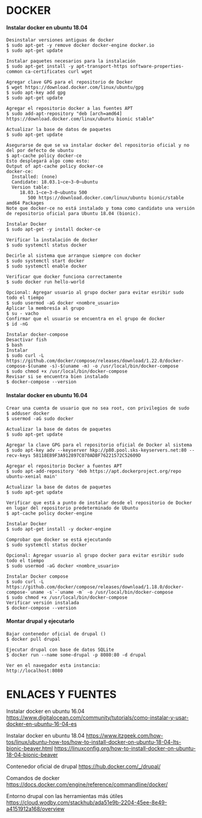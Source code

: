 DOCKER
========
#### Instalar docker en ubuntu 18.04
```
Desinstalar versiones antiguas de docker
$ sudo apt-get -y remove docker docker-engine docker.io
$ sudo apt-get update

Instalar paquetes necesarios para la instalación
$ sudo apt-get install -y apt-transport-https software-properties-common ca-certificates curl wget

Agregar clave GPG para el repositorio de Docker
$ wget https://download.docker.com/linux/ubuntu/gpg 
$ sudo apt-key add gpg
$ sudo apt-get update

Agregar el repositorio docker a las fuentes APT
$ sudo add-apt-repository "deb [arch=amd64] https://download.docker.com/linux/ubuntu bionic stable"

Actualizar la base de datos de paquetes
$ sudo apt-get update

Asegurarse de que se va instalar docker del repositorio oficial y no del por defecto de ubuntu
$ apt-cache policy docker-ce
Esto desplegará algo como esto:
Output of apt-cache policy docker-ce
docker-ce:
  Installed: (none)
  Candidate: 18.03.1~ce~3-0~ubuntu
  Version table:
     18.03.1~ce~3-0~ubuntu 500
        500 https://download.docker.com/linux/ubuntu bionic/stable amd64 Packages
Note que docker-ce no está instalado y toma como candidato una versión de repositorio oficial para Ubuntu 18.04 (bionic).

Instalar Docker
$ sudo apt-get -y install docker-ce

Verificar la instalación de docker
$ sudo systemctl status docker

Decirle al sistema que arranque siempre con docker
$ sudo systemctl start docker
$ sudo systemctl enable docker

Verificar que docker funciona correctamente
$ sudo docker run hello-world

Opcional: Agregar usuario al grupo docker para evitar esribir sudo todo el tiempo
$ sudo usermod -aG docker <nombre_usuario>
Aplicar la membresía al grupo
$ su - vacho
Confirmar que el usuario se encuentra en el grupo de docker
$ id -nG

Instalar docker-compose
Desactivar fish
$ bash
Instalar
$ sudo curl -L https://github.com/docker/compose/releases/download/1.22.0/docker-compose-$(uname -s)-$(uname -m) -o /usr/local/bin/docker-compose
$ sudo chmod +x /usr/local/bin/docker-compose
Revisar si se encuentra bien instalado
$ docker-compose --version
```


#### Instalar docker en ubuntu 16.04
```
Crear una cuenta de usuario que no sea root, con privilegios de sudo
$ adduser docker
$ usermod -aG sudo docker

Actualizar la base de datos de paquetes
$ sudo apt-get update

Agregar la clave GPG para el repositorio oficial de Docker al sistema
$ sudo apt-key adv --keyserver hkp://p80.pool.sks-keyservers.net:80 --recv-keys 58118E89F3A912897C070ADBF76221572C52609D

Agregar el repositorio Docker a fuentes APT
$ sudo apt-add-repository 'deb https://apt.dockerproject.org/repo ubuntu-xenial main'

Actualizar la base de datos de paquetes
$ sudo apt-get update

Verificar que está a punto de instalar desde el repositorio de Docker en lugar del repositorio predeterminado de Ubuntu
$ apt-cache policy docker-engine

Instalar Docker
$ sudo apt-get install -y docker-engine

Comprobar que docker se está ejecutando
$ sudo systemctl status docker

Opcional: Agregar usuario al grupo docker para evitar esribir sudo todo el tiempo
$ sudo usermod -aG docker <nombre_usuario>

Instalar Docker compose
$ sudo curl -L https://github.com/docker/compose/releases/download/1.18.0/docker-compose-`uname -s`-`uname -m` -o /usr/local/bin/docker-compose
$ sudo chmod +x /usr/local/bin/docker-compose
Verificar versión instalada
$ docker-compose --version

```

#### Montar drupal y ejecutarlo
```
Bajar contenedor oficial de drupal ()
$ docker pull drupal

Ejecutar drupal con base de datos SQLite
$ docker run --name some-drupal -p 8080:80 -d drupal

Ver en el navegador esta instancia:
http://localhost:8080

```



ENLACES Y FUENTES
=================
Instalar docker en ubuntu 16.04
https://www.digitalocean.com/community/tutorials/como-instalar-y-usar-docker-en-ubuntu-16-04-es

Instalar docker en ubuntu 18.04
https://www.itzgeek.com/how-tos/linux/ubuntu-how-tos/how-to-install-docker-on-ubuntu-18-04-lts-bionic-beaver.html
https://linuxconfig.org/how-to-install-docker-on-ubuntu-18-04-bionic-beaver

Contenedor oficial de drupal
https://hub.docker.com/_/drupal/

Comandos de docker
https://docs.docker.com/engine/reference/commandline/docker/

Entorno drupal con las herramientas más útiles
https://cloud.wodby.com/stackhub/ada51e9b-2204-45ee-8e49-a4151912a168/overview

